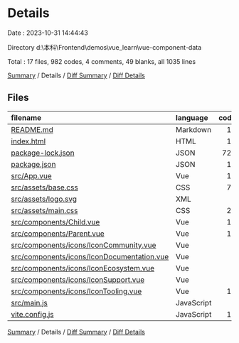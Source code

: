 # Details

Date : 2023-10-31 14:44:43

Directory d:\\本科\\Frontend\\demos\\vue_learn\\vue-component-data

Total : 17 files,  982 codes, 4 comments, 49 blanks, all 1035 lines

[Summary](results.md) / Details / [Diff Summary](diff.md) / [Diff Details](diff-details.md)

## Files
| filename | language | code | comment | blank | total |
| :--- | :--- | ---: | ---: | ---: | ---: |
| [README.md](/README.md) | Markdown | 18 | 0 | 12 | 30 |
| [index.html](/index.html) | HTML | 13 | 0 | 1 | 14 |
| [package-lock.json](/package-lock.json) | JSON | 722 | 0 | 1 | 723 |
| [package.json](/package.json) | JSON | 17 | 0 | 1 | 18 |
| [src/App.vue](/src/App.vue) | Vue | 17 | 0 | 1 | 18 |
| [src/assets/base.css](/src/assets/base.css) | CSS | 71 | 2 | 14 | 87 |
| [src/assets/logo.svg](/src/assets/logo.svg) | XML | 1 | 0 | 1 | 2 |
| [src/assets/main.css](/src/assets/main.css) | CSS | 29 | 0 | 7 | 36 |
| [src/components/Child.vue](/src/components/Child.vue) | Vue | 15 | 0 | 0 | 15 |
| [src/components/Parent.vue](/src/components/Parent.vue) | Vue | 17 | 0 | 0 | 17 |
| [src/components/icons/IconCommunity.vue](/src/components/icons/IconCommunity.vue) | Vue | 7 | 0 | 1 | 8 |
| [src/components/icons/IconDocumentation.vue](/src/components/icons/IconDocumentation.vue) | Vue | 7 | 0 | 1 | 8 |
| [src/components/icons/IconEcosystem.vue](/src/components/icons/IconEcosystem.vue) | Vue | 7 | 0 | 1 | 8 |
| [src/components/icons/IconSupport.vue](/src/components/icons/IconSupport.vue) | Vue | 7 | 0 | 1 | 8 |
| [src/components/icons/IconTooling.vue](/src/components/icons/IconTooling.vue) | Vue | 18 | 1 | 1 | 20 |
| [src/main.js](/src/main.js) | JavaScript | 3 | 0 | 3 | 6 |
| [vite.config.js](/vite.config.js) | JavaScript | 13 | 1 | 3 | 17 |

[Summary](results.md) / Details / [Diff Summary](diff.md) / [Diff Details](diff-details.md)